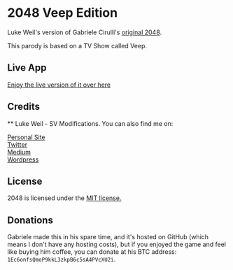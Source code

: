 # 2048 Veep Edition
Luke Weil's version of Gabriele Cirulli's [original 2048](http://gabrielecirulli.github.io/2048/). 

This parody is based on a TV Show called Veep.

Live App
------------
[Enjoy the live version of it over here](http://lukeweil.github.io/2048-veep/)

Credits
------
** Luke Weil - SV Modifications. You can also find me on:

[Personal Site](http://weiln.com)  
[Twitter](https://twitter.com/WeilLuke)  
[Medium](https://medium.com/@WeilLuke)  
[Wordpress](http://lukeweild.wordpress.com)  

 
## License
2048 is licensed under the [MIT license.](https://github.com/gabrielecirulli/2048/blob/master/LICENSE.txt)

## Donations
Gabriele made this in his spare time, and it's hosted on GitHub (which means I don't have any hosting costs), but if you enjoyed the game and feel like buying him coffee, you can donate at his BTC address: `1Ec6onfsQmoP9kkL3zkpB6c5sA4PVcXU2i`.